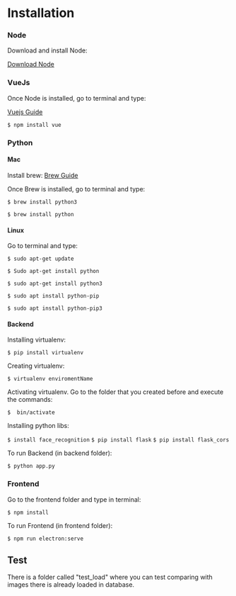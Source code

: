 # Installation

### Node

Download and install Node:

[Download Node](https://nodejs.org/en/download/)

### VueJs

Once Node is installed, go to terminal and type:

[Vuejs Guide](https://vuejs.org/v2/guide/installation.html)

`$ npm install vue`

### Python
#### Mac
Install brew:
[Brew Guide](https://brew.sh/)

Once Brew is installed, go to terminal and type:

`$ brew install python3`

`$ brew install python`

#### Linux
Go to terminal and type:

`$ sudo apt-get update`

`$ Sudo apt-get install python`

`$ sudo apt-get install python3`

`$ sudo apt install python-pip`

`$ sudo apt install python-pip3`
#### Backend

Installing virtualenv:

 `$ pip install virtualenv`

Creating virtualenv:

 `$ virtualenv enviromentName`

Activating virtualenv. 
Go to the folder that you created  before and execute the commands:

`$  bin/activate`

Installing python libs:

`$ install face_recognition`
`$ pip install flask`
`$ pip install flask_cors`

To run Backend (in backend folder):

`$ python app.py`

### Frontend

Go to the frontend folder and type in terminal:

`$ npm install`

To run Frontend (in frontend folder):

`$ npm run electron:serve`

## Test
There is a folder called "test_load" where you can test comparing with images there is already loaded in database.
